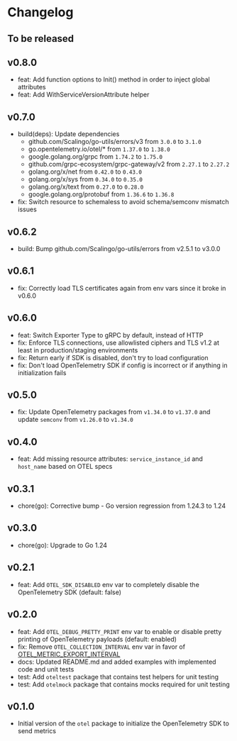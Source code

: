 # Changelog

## To be released

## v0.8.0

* feat: Add function options to Init() method in order to inject global attributes
* feat: Add WithServiceVersionAttribute helper

## v0.7.0

* build(deps): Update dependencies
  * github.com/Scalingo/go-utils/errors/v3 from `3.0.0` to `3.1.0`
  * go.opentelemetry.io/otel/* from `1.37.0` to `1.38.0`
  * google.golang.org/grpc from `1.74.2` to `1.75.0`
  * github.com/grpc-ecosystem/grpc-gateway/v2 from `2.27.1` to `2.27.2`
  * golang.org/x/net from `0.42.0` to `0.43.0`
  * golang.org/x/sys from `0.34.0` to `0.35.0`
  * golang.org/x/text from `0.27.0` to `0.28.0`
  * google.golang.org/protobuf from `1.36.6` to `1.36.8`
* fix: Switch resource to schemaless to avoid schema/semconv mismatch issues

## v0.6.2

* build: Bump github.com/Scalingo/go-utils/errors from v2.5.1 to v3.0.0

## v0.6.1

* fix: Correctly load TLS certificates again from env vars since it broke in v0.6.0

## v0.6.0

* feat: Switch Exporter Type to gRPC by default, instead of HTTP
* fix: Enforce TLS connections, use allowlisted ciphers and TLS v1.2 at least in production/staging environments
* fix: Return early if SDK is disabled, don't try to load configuration
* fix: Don't load OpenTelemetry SDK if config is incorrect or if anything in initialization fails

## v0.5.0

* fix: Update OpenTelemetry packages from `v1.34.0` to `v1.37.0` and update `semconv` from `v1.26.0` to `v1.34.0`

## v0.4.0

* feat: Add missing resource attributes: `service_instance_id` and `host_name` based on OTEL specs

## v0.3.1

* chore(go): Corrective bump - Go version regression from 1.24.3 to 1.24

## v0.3.0

* chore(go): Upgrade to Go 1.24

## v0.2.1

* feat: Add `OTEL_SDK_DISABLED` env var to completely disable the OpenTelemetry SDK (default: false)

## v0.2.0

* feat: Add `OTEL_DEBUG_PRETTY_PRINT` env var to enable or disable pretty printing of OpenTelemetry payloads (default: enabled)
* fix: Remove `OTEL_COLLECTION_INTERVAL` env var in favor of [OTEL_METRIC_EXPORT_INTERVAL](https://github.com/open-telemetry/opentelemetry-go/blob/a9cbc3d8dec7be22c7d3691ca1755f25c1702a1d/sdk/metric/env.go#L17)
* docs: Updated README.md and added examples with implemented code and unit tests
* test: Add `oteltest` package that contains test helpers for unit testing
* test: Add `otelmock` package that contains mocks required for unit testing

## v0.1.0

* Initial version of the `otel` package to initialize the OpenTelemetry SDK to send metrics
